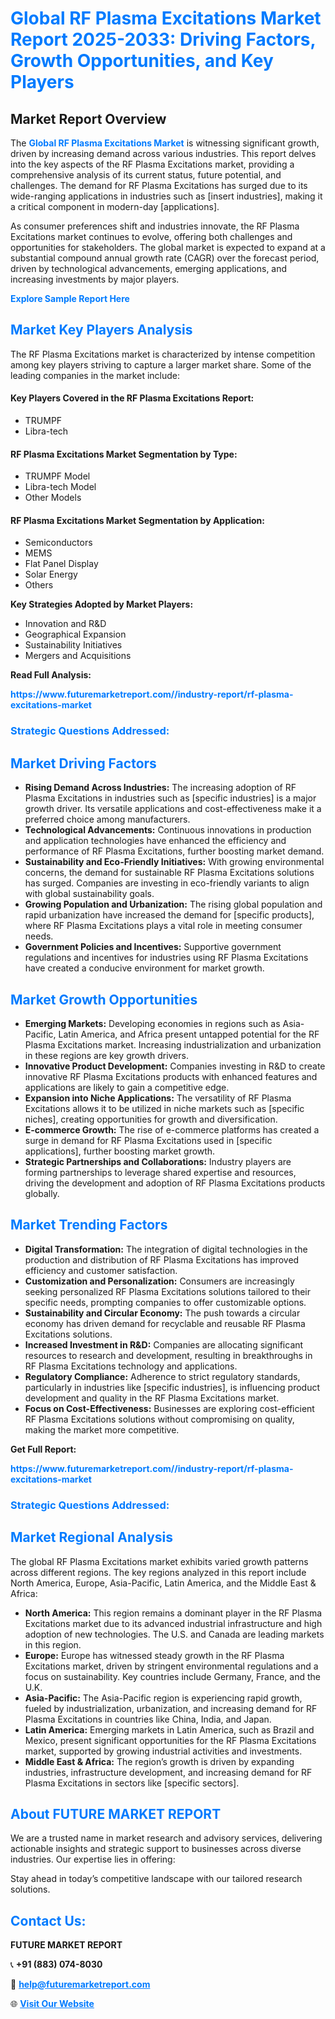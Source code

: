 <h1 style="color: #007BFF;">Global RF Plasma Excitations Market Report 2025-2033: Driving Factors, Growth Opportunities, and Key Players</h1>

<section id="overview">
<h2>Market Report Overview</h2>
<p>The <a href="https://www.futuremarketreport.com//industry-report/rf-plasma-excitations-market" style="color: #007BFF; text-decoration: none;"><strong>Global RF Plasma Excitations Market</strong></a> is witnessing significant growth, driven by increasing demand across various industries. This report delves into the key aspects of the RF Plasma Excitations market, providing a comprehensive analysis of its current status, future potential, and challenges. The demand for RF Plasma Excitations has surged due to its wide-ranging applications in industries such as [insert industries], making it a critical component in modern-day [applications].</p>
<p>As consumer preferences shift and industries innovate, the RF Plasma Excitations market continues to evolve, offering both challenges and opportunities for stakeholders. The global market is expected to expand at a substantial compound annual growth rate (CAGR) over the forecast period, driven by technological advancements, emerging applications, and increasing investments by major players.</p>
</section>

<section id="overview">
<p><a href="https://www.futuremarketreport.com//request-sample/reportId=55892" style="color: #007BFF; text-decoration: none;"><strong>Explore Sample Report Here</strong></a></p>
</section>

<section id="key-players">
<h2 style="color: #007BFF;">Market Key Players Analysis</h2>
<p>The RF Plasma Excitations market is characterized by intense competition among key players striving to capture a larger market share. Some of the leading companies in the market include:</p>
<h4>Key Players Covered in the RF Plasma Excitations Report:</h4>
<ul><li>TRUMPF</li><li>Libra-tech</li></ul>
<h4>RF Plasma Excitations Market Segmentation by Type:</h4>
<ul><li>TRUMPF Model</li><li>Libra-tech Model</li><li>Other Models</li></ul>

<h4>RF Plasma Excitations Market Segmentation by Application:</h4>
<ul><li>Semiconductors</li><li>MEMS</li><li>Flat Panel Display</li><li>Solar Energy</li><li>Others</li></ul>
<p><strong>Key Strategies Adopted by Market Players:</strong></p>
<ul>
<li>Innovation and R&D</li>
<li>Geographical Expansion</li>
<li>Sustainability Initiatives</li>
<li>Mergers and Acquisitions</li>
</ul>
</section>

<section>
<p><strong>Read Full Analysis: </strong></p><a href="https://www.futuremarketreport.com//industry-report/rf-plasma-excitations-market" style="color: #007BFF; text-decoration: none;"><strong>https://www.futuremarketreport.com//industry-report/rf-plasma-excitations-market</strong></a>
<h3 style="color: #007BFF;">Strategic Questions Addressed:</h3>
</section>

<section id="driving-factors">
<h2 style="color: #007BFF;">Market Driving Factors</h2>
<ul>
<li><strong>Rising Demand Across Industries:</strong> The increasing adoption of RF Plasma Excitations in industries such as [specific industries] is a major growth driver. Its versatile applications and cost-effectiveness make it a preferred choice among manufacturers.</li>
<li><strong>Technological Advancements:</strong> Continuous innovations in production and application technologies have enhanced the efficiency and performance of RF Plasma Excitations, further boosting market demand.</li>
<li><strong>Sustainability and Eco-Friendly Initiatives:</strong> With growing environmental concerns, the demand for sustainable RF Plasma Excitations solutions has surged. Companies are investing in eco-friendly variants to align with global sustainability goals.</li>
<li><strong>Growing Population and Urbanization:</strong> The rising global population and rapid urbanization have increased the demand for [specific products], where RF Plasma Excitations plays a vital role in meeting consumer needs.</li>
<li><strong>Government Policies and Incentives:</strong> Supportive government regulations and incentives for industries using RF Plasma Excitations have created a conducive environment for market growth.</li>
</ul>
</section>

<section id="growth-opportunities">
<h2 style="color: #007BFF;">Market Growth Opportunities</h2>
<ul>
<li><strong>Emerging Markets:</strong> Developing economies in regions such as Asia-Pacific, Latin America, and Africa present untapped potential for the RF Plasma Excitations market. Increasing industrialization and urbanization in these regions are key growth drivers.</li>
<li><strong>Innovative Product Development:</strong> Companies investing in R&D to create innovative RF Plasma Excitations products with enhanced features and applications are likely to gain a competitive edge.</li>
<li><strong>Expansion into Niche Applications:</strong> The versatility of RF Plasma Excitations allows it to be utilized in niche markets such as [specific niches], creating opportunities for growth and diversification.</li>
<li><strong>E-commerce Growth:</strong> The rise of e-commerce platforms has created a surge in demand for RF Plasma Excitations used in [specific applications], further boosting market growth.</li>
<li><strong>Strategic Partnerships and Collaborations:</strong> Industry players are forming partnerships to leverage shared expertise and resources, driving the development and adoption of RF Plasma Excitations products globally.</li>
</ul>
</section>

<section id="trending-factors">
<h2 style="color: #007BFF;">Market Trending Factors</h2>
<ul>
<li><strong>Digital Transformation:</strong> The integration of digital technologies in the production and distribution of RF Plasma Excitations has improved efficiency and customer satisfaction.</li>
<li><strong>Customization and Personalization:</strong> Consumers are increasingly seeking personalized RF Plasma Excitations solutions tailored to their specific needs, prompting companies to offer customizable options.</li>
<li><strong>Sustainability and Circular Economy:</strong> The push towards a circular economy has driven demand for recyclable and reusable RF Plasma Excitations solutions.</li>
<li><strong>Increased Investment in R&D:</strong> Companies are allocating significant resources to research and development, resulting in breakthroughs in RF Plasma Excitations technology and applications.</li>
<li><strong>Regulatory Compliance:</strong> Adherence to strict regulatory standards, particularly in industries like [specific industries], is influencing product development and quality in the RF Plasma Excitations market.</li>
<li><strong>Focus on Cost-Effectiveness:</strong> Businesses are exploring cost-efficient RF Plasma Excitations solutions without compromising on quality, making the market more competitive.</li>
</ul>
</section>

<section>
<p><strong>Get Full Report: </strong></p><a href="https://www.futuremarketreport.com//industry-report/rf-plasma-excitations-market" style="color: #007BFF; text-decoration: none;"><strong>https://www.futuremarketreport.com//industry-report/rf-plasma-excitations-market</strong></a>
<h3 style="color: #007BFF;">Strategic Questions Addressed:</h3>
</section>


<section id="regional-analysis">
<h2 style="color: #007BFF;">Market Regional Analysis</h2>
<p>The global RF Plasma Excitations market exhibits varied growth patterns across different regions. The key regions analyzed in this report include North America, Europe, Asia-Pacific, Latin America, and the Middle East & Africa:</p>
<ul>
<li><strong>North America:</strong> This region remains a dominant player in the RF Plasma Excitations market due to its advanced industrial infrastructure and high adoption of new technologies. The U.S. and Canada are leading markets in this region.</li>
<li><strong>Europe:</strong> Europe has witnessed steady growth in the RF Plasma Excitations market, driven by stringent environmental regulations and a focus on sustainability. Key countries include Germany, France, and the U.K.</li>
<li><strong>Asia-Pacific:</strong> The Asia-Pacific region is experiencing rapid growth, fueled by industrialization, urbanization, and increasing demand for RF Plasma Excitations in countries like China, India, and Japan.</li>
<li><strong>Latin America:</strong> Emerging markets in Latin America, such as Brazil and Mexico, present significant opportunities for the RF Plasma Excitations market, supported by growing industrial activities and investments.</li>
<li><strong>Middle East & Africa:</strong> The region’s growth is driven by expanding industries, infrastructure development, and increasing demand for RF Plasma Excitations in sectors like [specific sectors].</li>
</ul>
</section>

<footer>
<h2 style="color: #007BFF;">About FUTURE MARKET REPORT</h2>
<p>We are a trusted name in market research and advisory services, delivering actionable insights and strategic support to businesses across diverse industries. Our expertise lies in offering:</p>

<p>Stay ahead in today’s competitive landscape with our tailored research solutions.</p>

<h2 style="color: #007BFF;">Contact Us:</h2>
<p><strong>FUTURE MARKET REPORT</strong></p>
<p>📞 <strong>+91 (883) 074-8030</strong></p>
<p>📧 <strong><a href="mailto:help@futuremarketreport.com" style="color: #007BFF;">help@futuremarketreport.com</a></strong></p>
<p>🌐 <strong><a href="https://www.futuremarketreport.com/" style="color: #007BFF;">Visit Our Website</a></strong></p>
</footer>
